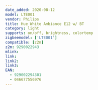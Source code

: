 ```yaml
---
date_added: 2020-08-12
model: LTE001
vendor: Philips
title: Hue White Ambiance E12 w/ BT
category: light
supports: on/off, brightness, colortemp
zigbeemodel: ['LTE001']
compatible: [z2m]
z2m: 9290022943
mlink: 
link: 
link2: 
link3: 
EAN: 
  - 929002294301
  - 046677556976
---
```

